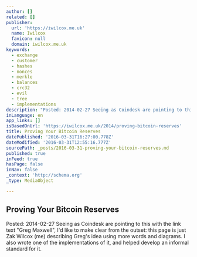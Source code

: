 ```yaml
---
author: []
related: []
publisher:
  url: 'https://iwilcox.me.uk'
  name: Iwilcox
  favicon: null
  domain: iwilcox.me.uk
keywords:
  - exchange
  - customer
  - hashes
  - nonces
  - merkle
  - balances
  - crc32
  - evil
  - tree
  - implementations
description: "Posted: 2014-02-27 Seeing as Coindesk are pointing to this with the link text \"Greg Maxwell\", I'd like to make clear from the outset: this page is just Zak Wilcox (me) describing Greg's idea using more words and diagrams. I also wrote one of the implementations of it, and helped develop an informal standard for it."
inLanguage: en
app_links: []
isBasedOnUrl: 'https://iwilcox.me.uk/2014/proving-bitcoin-reserves'
title: Proving Your Bitcoin Reserves
datePublished: '2016-03-31T16:27:00.778Z'
dateModified: '2016-03-31T12:55:16.777Z'
sourcePath: _posts/2016-03-31-proving-your-bitcoin-reserves.md
published: true
inFeed: true
hasPage: false
inNav: false
_context: 'http://schema.org'
_type: MediaObject

---
```

<article style=""><h1>Proving Your Bitcoin Reserves</h1><p>Posted: 2014-02-27 Seeing as Coindesk are pointing to this with the link text "Greg Maxwell", I'd like to make clear from the outset: this page is just Zak Wilcox (me) describing Greg's idea using more words and diagrams. I also wrote one of the implementations of it, and helped develop an informal standard for it.</p></article>